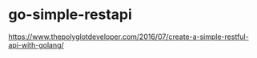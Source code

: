 # go-simple-restapi

https://www.thepolyglotdeveloper.com/2016/07/create-a-simple-restful-api-with-golang/


